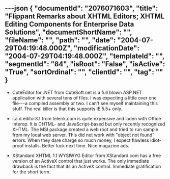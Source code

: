 ---json
{
  "documentId": "2076071603",
  "title": "Flippant Remarks about XHTML Editors; XHTML Editing Components for Enterprise Data Solutions",
  "documentShortName": "",
  "fileName": "",
  "path": "",
  "date": "2004-07-29T04:19:48.000Z",
  "modificationDate": "2004-07-29T04:19:48.000Z",
  "templateId": "",
  "segmentId": "84",
  "isRoot": "False",
  "isActive": "True",
  "sortOrdinal": "",
  "clientId": "",
  "tag": ""
}
---

* CuteEditor for .NET from CuteSoft.net is a full blown ASP.NET application with several tens of files. I was expecting a little over one file---a compiled assembly or two. I can't see myself maintaining this stuff. The real killer is that this supports IE 5.5+ only.

* r.a.d.editor3.1 from telerik.com is quite expensive and laden with Office Interop. It is DHTML- and JavaScript-based but only recently recognized XHTML. The MSI package created a web root and tried to run sample from my local web server. This did not work with &quot;object not found&quot; errors. When they dare charge so much money, I expect flawless idiot-proof installs. Better luck next time. Nice magazine ads.

* XStandard XHTML 1.1 WYSIWYG Editor from XStandard.com has a free version of an ActiveX control that just works. The only immediate drawback is the fact that its an ActiveX control. Immediate gratification for the short term.
